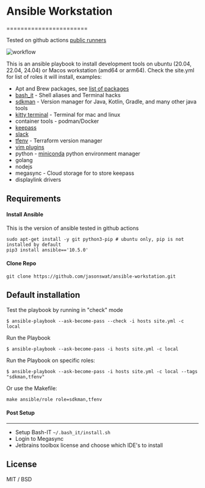 # Ansible Workstation
=======================

Tested on github actions [public runners](https://docs.github.com/en/actions/using-github-hosted-runners/using-github-hosted-runners/about-github-hosted-runners#standard-github-hosted-runners-for-public-repositories)

![workflow](https://github.com/jasonswat/ansible-workstation/actions/workflows/build.yml/badge.svg?branch=main)


This is an ansible playbook to install development tools on
ubuntu (20.04, 22.04, 24.04) or Macos workstation (amd64 or arm64).
Check the site.yml for list of roles it will install, examples:

  - Apt and Brew packages, see [list of packages](https://github.com/jasonswat/ansible-workstation/blob/master/roles/common/defaults/main.yml)
  - [bash_it](https://github.com/Bash-it/bash-it) - Shell aliases and Terminal hacks
  - [sdkman](https://sdkman.io/) - Version manager for Java, Kotlin, Gradle, and many other java tools
  - [kitty terminal](https://sw.kovidgoyal.net/kitty) - Terminal for mac and linux
  - container tools - podman/Docker
  - [keepass](https://keepass.info/index.html)
  - [slack](https://slack.com/)
  - [tfenv](https://github.com/tfutils/tfenv) - Terraform version manager
  - [vim plugins](https://github.com/jasonswat/ansible-workstation/blob/dev/roles/vim_plugins/defaults/main.yml)
  - python - [miniconda](https://docs.anaconda.com/miniconda/) python environment manager
  - golang
  - nodejs
  - megasync - Cloud storage for to store keepass
  - displaylink drivers 

Requirements
-----------

#### Install Ansible

This is the version of ansible tested in github actions 

```
sudo apt-get install -y git python3-pip # ubuntu only, pip is not installed by default
pip3 install ansible=='10.5.0'
```

#### Clone Repo

```
git clone https://github.com/jasonswat/ansible-workstation.git
```

Default installation
--------------------

Test the playbook by running in "check" mode

```
$ ansible-playbook --ask-become-pass --check -i hosts site.yml -c local
```

Run the Playbook

```
$ ansible-playbook --ask-become-pass -i hosts site.yml -c local
```

Run the Playbook on specific roles:

```
$ ansible-playbook --ask-become-pass -i hosts site.yml -c local --tags "sdkman,tfenv"
```

Or use the Makefile:

```
make ansible/role role=sdkman,tfenv
```


#### Post Setup
------------

 * Setup Bash-IT `~/.bash_it/install.sh`
 * Login to Megasync
 * Jetbrains toolbox license and choose which IDE's to install 


License
-------

MIT / BSD

